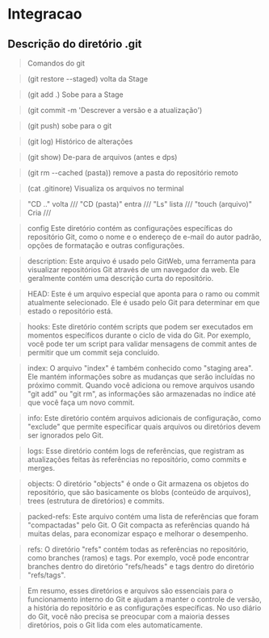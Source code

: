 # Integracao

## Descrição do diretório .git

>Comandos do git

>(git restore --staged) volta da Stage

>(git add .) Sobe para a Stage

>(git commit -m 'Descrever a versão e a 
atualização')

>(git push) sobe para o git

>(git log) Histórico de alterações

>(git show) De-para de arquivos (antes e dps)

>(git rm --cached (pasta)) remove a pasta do repositório remoto

>(cat .gitinore) Visualiza os arquivos no terminal

> "CD .." volta /// "CD (pasta)" entra /// "Ls" lista /// "touch (arquivo)" Cria ///

>config Este diretório contém as configurações específicas do repositório Git, como o nome e o endereço de e-mail do autor padrão, opções de formatação e outras configurações.

>description: Este arquivo é usado pelo GitWeb, uma ferramenta para visualizar repositórios Git através de um navegador da web. Ele geralmente contém uma descrição curta do repositório.

>HEAD: Este é um arquivo especial que aponta para o ramo ou commit atualmente selecionado. Ele é usado pelo Git para determinar em que estado o repositório está.

>hooks: Este diretório contém scripts que podem ser executados em momentos específicos durante o ciclo de vida do Git. Por exemplo, você pode ter um script para validar mensagens de commit antes de permitir que um commit seja concluído.

>index: O arquivo "index" é também conhecido como "staging area". Ele mantém informações sobre as mudanças que serão incluídas no próximo commit. Quando você adiciona ou remove arquivos usando "git add" ou "git rm", as informações são armazenadas no índice até que você faça um novo commit.

>info: Este diretório contém arquivos adicionais de configuração, como "exclude" que permite especificar quais arquivos ou diretórios devem ser ignorados pelo Git.

>logs: Esse diretório contém logs de referências, que registram as atualizações feitas às referências no repositório, como commits e merges.

>objects: O diretório "objects" é onde o Git armazena os objetos do repositório, que são basicamente os blobs (conteúdo de arquivos), trees (estrutura de diretórios) e commits.

>packed-refs: Este arquivo contém uma lista de referências que foram "compactadas" pelo Git. O Git compacta as referências quando há muitas delas, para economizar espaço e melhorar o desempenho.

>refs: O diretório "refs" contém todas as referências no repositório, como branches (ramos) e tags. Por exemplo, você pode encontrar branches dentro do diretório "refs/heads" e tags dentro do diretório "refs/tags".

>Em resumo, esses diretórios e arquivos são essenciais para o funcionamento interno do Git e ajudam a manter o controle de versão, a história do repositório e as configurações específicas. No uso diário do Git, você não precisa se preocupar com a maioria desses diretórios, pois o Git lida com eles automaticamente.
